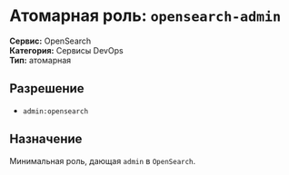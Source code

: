 # Атомарная роль: `opensearch-admin`

**Сервис:** OpenSearch  
**Категория:** Сервисы DevOps  
**Тип:** атомарная

## Разрешение
- `admin:opensearch`

## Назначение
Минимальная роль, дающая `admin` в `OpenSearch`.

